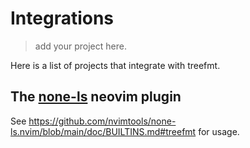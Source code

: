 # Integrations

> add your project here.

Here is a list of projects that integrate with treefmt.

## The [none-ls](https://github.com/nvimtools/none-ls.nvim) neovim plugin

See <https://github.com/nvimtools/none-ls.nvim/blob/main/doc/BUILTINS.md#treefmt> for usage.
